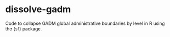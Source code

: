 # dissolve-gadm
Code to collapse GADM global administrative boundaries by level in R using the {sf} package.

